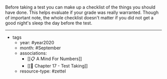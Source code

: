 Before taking a test you can make up a checklist of the things you should have done. This helps evaluate if your grade was really warranted. Though of important note, the whole checklist doesn't matter if you did not get a good night's sleep the day before the test.


---

- tags
	- year: #year2020 
	- month: #September 
	- associations: 
		- [[📋 A Mind For Numbers]]
		- [[🌱 Chapter 17 - Test Taking]]
	- resource-type: #zettel 

 